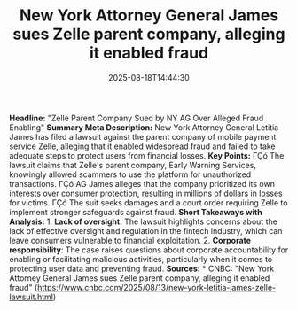 ﻿---
title: "New York Attorney General James sues Zelle parent company, alleging it enabled fraud"
date: "2025-08-18T14:44:30"
category: "Markets"
summary: ""
slug: "new york attorney general james sues zelle parent company al"
source_urls:
  - "https://www.cnbc.com/2025/08/13/new-york-letitia-james-zelle-lawsuit.html"
seo:
  title: "New York Attorney General James sues Zelle parent company, alleging it enabled fraud | Hash n Hedge"
  description: ""
  keywords: ["news", "markets", "brief"]
---
**Headline:** "Zelle Parent Company Sued by NY AG Over Alleged Fraud Enabling"  **Summary Meta Description:** New York Attorney General Letitia James has filed a lawsuit against the parent company of mobile payment service Zelle, alleging that it enabled widespread fraud and failed to take adequate steps to protect users from financial losses.  **Key Points:**  ΓÇó The lawsuit claims that Zelle's parent company, Early Warning Services, knowingly allowed scammers to use the platform for unauthorized transactions. ΓÇó AG James alleges that the company prioritized its own interests over consumer protection, resulting in millions of dollars in losses for victims. ΓÇó The suit seeks damages and a court order requiring Zelle to implement stronger safeguards against fraud.  **Short Takeaways with Analysis:**  1. **Lack of oversight**: The lawsuit highlights concerns about the lack of effective oversight and regulation in the fintech industry, which can leave consumers vulnerable to financial exploitation. 2. **Corporate responsibility**: The case raises questions about corporate accountability for enabling or facilitating malicious activities, particularly when it comes to protecting user data and preventing fraud.  **Sources:**  * CNBC: "New York Attorney General James sues Zelle parent company, alleging it enabled fraud" (https://www.cnbc.com/2025/08/13/new-york-letitia-james-zelle-lawsuit.html) 
